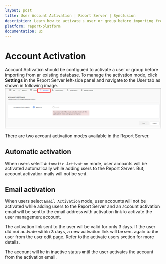 ```yaml
---
layout: post
title: User Account Activation | Report Server | Syncfusion
description: Learn how to activate a user or group before importing from a existing database into the Bold Reports On-Premise.
platform: report-platform
documentation: ug
---
```


# Account Activation

Account Activation should be configured to activate a user or group before importing from an existing database. To manage the activation mode, click **Settings** in the Report Server left-side panel and navigate to the User tab as shown in following image.
![Open Account activation settings](/static/assets/on-premise/images/manage-users-and-groups/account-activation.png)

There are two account activation modes available in the Report Server.

## Automatic activation

When users select `Automatic Activation` mode, user accounts will be activated automatically while adding users to the Report Server. But, account activation mails will not be sent.

## Email activation

When users select `Email Activation` mode, user accounts will not be activated while adding users to the Report Server and an account activation email will be sent to the email address with activation link to activate the user management account.

The activation link sent to the user will be valid for only 3 days. If the user did not activate within 3 days, a new activation link will be sent again to the user from the user edit page. Refer to the activate users section for more details.

The account will be in inactive status until the user activates the account from the activation email.